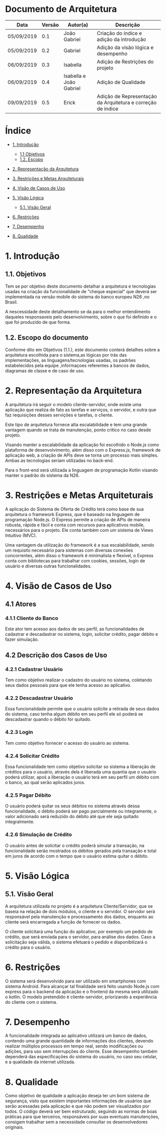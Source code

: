 # Documento de Arquitetura
| Data | Versão | Autor(a) | Descrição |
| - | - | - | - |
| 05/09/2019 | 0.1 | João Gabriel | Criação do índice e adição da introdução|
| 05/09/2019 | 0.2 | Gabriel | Adição da visão lógica e desempenho|
| 06/09/2019 | 0.3 | Isabella | Adição de Restrições do projeto|
| 06/09/2019 | 0.4 | Isabella e João Gabriel | Adição de Qualidade|
| 09/09/2019 | 0.5 | Erick | Adição de Representação da Arquitetura e correção de índice|

# Índice
* [1. Introdução](#1.-Introdução)
     * [1.1 Objetivos](1.1.-Objetivos)
     * [1.2. Escopo](1.2.-Escopo-do-documento)

* [2. Representação da Arquitetura](#2.-Representação-da-Arquitetura)

* [3. Restrições e Metas Arquiteturais](#3.-Restrições-e-Metas-Arquiteturais)

* [4. Visão de Casos de Uso](#4.-Visão-de-Casos-de-Uso)

* [5. Visão Lógica](#5.-Visão-Lógica)
     * [5.1. Visão Geral](5.1.-Visão-Geral)

* [6. Restrições](#6.-Restrições)

* [7. Desempenho](#7.-Desempenho)

* [8. Qualidade](#8.-Qualidade)


# 1. Introdução

## 1.1. Objetivos

Tem se por objetivo deste documento detalhar a arquitetura e tecnologias usadas na criação da funcionalidade de "cheque especial" que deverá ser implementada na versão mobile do sistema do banco europeu N26 ,no Brasil.

A nescessidade deste detalhamento se da para o melhor entendimento daqueles responsaveis pelo desenvolvimento, sobre o que foi definido e o que foi produzido de que forma.

##  1.2. Escopo do documento

Conforme dito em Objetivos (1.1.), este documento conterá detalhes sobre a arquitetura escolhida para o sistema,as lógicas por trás das implementações, as linguagens/tecnologias usadas, os padrões estabelecidos pela equipe ,informaçoes referentes a bancos de dados, diagramas de classe  e de caso de uso.

# 2. Representação da Arquitetura

A arquitetura irá seguir o modelo cliente-servidor, onde existe uma aplicação que realiza de fato as tarefas e serviços, o servidor, e outra que faz requisições desses servições e tarefas, o cliente.

Este tipo de arquitetura fornece alta escalabilidade e tem uma grande vantagem quando se trata de manutenção, ponto crítico no caso desde projeto.

Visando manter a escalabilidade da aplicação foi escolhido o Node.js como plataforma de desenvolvimento, além disso com o Express.js, framework de aplicação web, a criação de APIs deve se torna um processo mais simples. Ambas as tecnologias seriam utilizadas no back-end.

Para o front-end será utilizada a linguagem de programação Kotlin visando manter o padrão do sistema da N26.

# 3. Restrições e Metas Arquiteturais

A aplicação do Sistema de Oferta de Crédito terá como base de sua arquitetura o framework Express, que é baseado na linguagem de programação Node.js. O Express permite a criação de APIs de maneira robusta, rápida e fácil e conta com recursos para aplicativos mobile, necessários para o projeto. Ele conta também com um sistema de Views Intuitivo (MVC).

Uma vantagem da utilização do framework é a sua escalabilidade, sendo um requisito necessário para sistemas com diversas conexões concorrentes, além disso o framework é minimalista e flexível, o Express conta com bibliotecas para trabalhar com cookies, sessões, login de usuário e diversas outras funcionalidades.

# 4. Visão de Casos de Uso

## 4.1 Atores

### 4.1.1 Cliente do Banco

Este ator tem acesso aos dados de seu perfil, as funcionalidades de cadastrar e descadastrar no sistema, login, solicitar crédito, pagar débito e fazer simulação.

## 4.2 Descrição dos Casos de Uso

### 4.2.1 Cadastrar Usuário

Tem como objetivo realizar o cadastro do usuário no sistema, coletando seus dados pessoais para que ele tenha acesso ao aplicativo.

### 4.2.2 Descadastrar Usuário

Essa funcionalidade permite que o usuário solicite a retirada de seus dados do sistema, caso tenha algum débito em seu perfil ele só poderá se descadastrar quando o débito for quitado.

### 4.2.3 Login

Tem como objetivo fornecer o acesso do usuário ao sistema.

### 4.2.4 Solicitar Crédito

Essa funcionalidade tem como objetivo solicitar so sistema a liberação de créditos para o usuário, através dela é liberada uma quantia que o usuário poderá utilizar, apoś a liberação o usuário terá em seu perfil um débito com o banco, ao qual serão aplicados juros.

### 4.2.5 Pagar Débito

O usuário poderá quitar os seus débitos no sistema através dessa funcionalidade, o débito poderá ser pago parcialmente ou integramente, o valor adicionado será reduzido do débito até que ele seja quitado integralmente.

### 4.2.6 Simulação de Crédito

O usuário antes de solicitar o crédito poderá simular a transação, na funcionalidade serão mostrados os débitos gerados pela transação e total em juros de acordo com o tempo que o usuário estima quitar o débito.

# 5. Visão Lógica

## 5.1. Visão Geral

 A arquitetura utilizada no projeto é a arquitetura Cliente/Servidor, que se baseia na relação de dois módulos, o cliente e o servidor. O servidor será responsável pela manutenção e processamento dos dados, enquanto ao cliente será encarregada a função de fornecer os dados.

O cliente solicitará uma função do aplicativo, por exemplo um pedido de crédito, que será enviada para o servidor, para análise dos dados. Caso a solicitação seja válida, o sistema efetuará o pedido e disponibilizará o crédito para o usuário.

# 6. Restrições
O sistema será desenvolvido para ser utilizado em smartphones com sistema Android. 
Para alcançar tal finalidade será feito usando Node.js com express para o backend da aplicação e o frontend da mesma será utilizado o kotlin.
O modelo pretendido é cliente-servidor, priorizando a experiência do cliente com o sistema.

# 7. Desempenho

A funcionalidade integrada ao aplicativo utilizará um banco de dados, contendo uma grande quantidade de informações dos clientes, devendo realizar múltiplos processos em tempo real, sendo modificações ou adições, para uso sem interrupções do cliente. Esse desempenho também dependerá das especificações do sistema do usuário, no caso seu celular, e a qualidade da internet utilizada.

# 8. Qualidade
Como objetivo de qualidade a aplicação deseja ter um bom sistema de segurança, visto que existem importantes informações de usuários que serão acessadas pela aplicação e que não podem ser visualizados por todos.
O código deverá ser bem estruturado, seguindo as normas de boas práticas para que terceiros, responsáveis por suas eventuais manutenções, consigam trabalhar sem a necessidade consultar os desenvolvedores originais.
